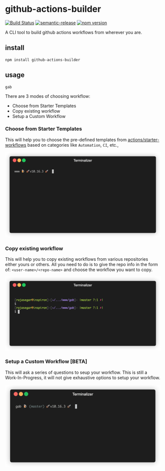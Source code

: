 # github-actions-builder

[![Build Status](https://img.shields.io/endpoint.svg?url=https%3A%2F%2Factions-badge.atrox.dev%2Frajasegar%2Fgithub-actions-builder%2Fbadge%3Fref%3Dmaster&style=flat)](https://actions-badge.atrox.dev/rajasegar/gab/goto?ref=master)
[![semantic-release](https://img.shields.io/badge/%20%20%F0%9F%93%A6%F0%9F%9A%80-semantic--release-e10079.svg)](https://github.com/semantic-release/semantic-release)
[![npm version](http://img.shields.io/npm/v/github-actions-builder.svg?style=flat)](https://npmjs.org/package/github-actions-builder "View this project on npm")

A CLI tool to build github actions workflows from wherever you are.

## install

```
npm install github-actions-builder
```

## usage

```
gab
```

There are 3 modes of choosing workflow:
* Choose from Starter Templates
* Copy existing workflow
* Setup a Custom Workflow

### Choose from Starter Templates
This will help you to choose the pre-defined templates from 
[actions/starter-workflows](https://github.com/actions/starter-workflows) based
on categories like `Automation`, `CI`, etc.,

![choose-workflow-demo](choose-demo.gif)

### Copy existing workflow
This will help you to copy existing workflows from various repositories either yours or
others. All you need to do is to give the repo info in the form of:
`<user-name>/<repo-name>` and choose the workflow you want to copy.

![copy-workflow-demo](copy-demo.gif)

### Setup a Custom Workflow [BETA]
This will ask a series of questions to seup your workflow.
This is still a Work-In-Progress, it will not give exhaustive options to setup your workflow.

![custom-workflow-demo](custom-demo.gif)

